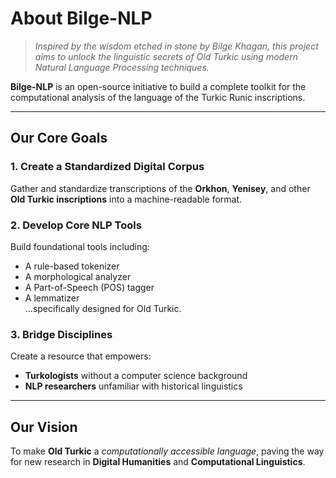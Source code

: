 # About Bilge-NLP

> *Inspired by the wisdom etched in stone by Bilge Khagan, this project aims to unlock the linguistic secrets of Old Turkic using modern Natural Language Processing techniques.*

**Bilge-NLP** is an open-source initiative to build a complete toolkit for the computational analysis of the language of the Turkic Runic inscriptions.

---

## Our Core Goals

### 1. Create a Standardized Digital Corpus  
Gather and standardize transcriptions of the **Orkhon**, **Yenisey**, and other **Old Turkic inscriptions** into a machine-readable format.

### 2. Develop Core NLP Tools  
Build foundational tools including:
- A rule-based tokenizer  
- A morphological analyzer  
- A Part-of-Speech (POS) tagger  
- A lemmatizer  
...specifically designed for Old Turkic.

### 3. Bridge Disciplines  
Create a resource that empowers:
- **Turkologists** without a computer science background  
- **NLP researchers** unfamiliar with historical linguistics

---

## Our Vision
To make **Old Turkic** a *computationally accessible language*, paving the way for new research in **Digital Humanities** and **Computational Linguistics**.
